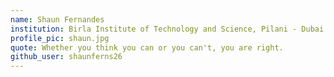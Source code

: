 ```yaml
---
name: Shaun Fernandes
institution: Birla Institute of Technology and Science, Pilani - Dubai
profile_pic: shaun.jpg
quote: Whether you think you can or you can't, you are right.
github_user: shaunferns26
---
```

